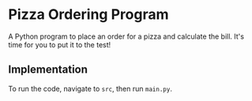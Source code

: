 # Pizza Ordering Program

A Python program to place an order for a pizza and calculate the bill. It's time for you to put it to the test! 

## Implementation

To run the code, navigate to `src`, then run `main.py`.
